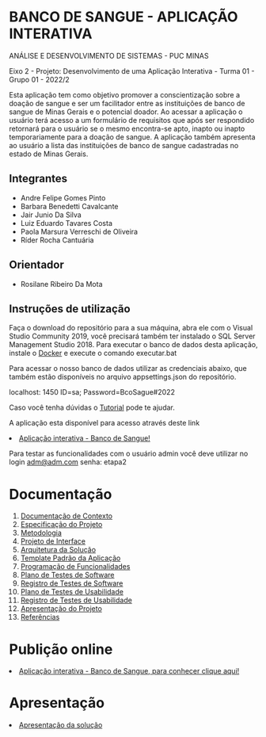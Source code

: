 # BANCO DE SANGUE - APLICAÇÃO INTERATIVA

ANÁLISE E DESENVOLVIMENTO DE SISTEMAS - PUC MINAS

Eixo 2 - Projeto: Desenvolvimento de uma Aplicação Interativa - Turma 01 - Grupo 01 - 2022/2

Esta aplicação tem como objetivo promover a conscientização sobre a doação de sangue e ser um facilitador entre as instituições de banco de sangue de Minas Gerais e o potencial doador. Ao acessar a aplicação o usuário terá acesso a um formulário de requisitos que após ser respondido retornará para o usuário se o mesmo encontra-se apto, inapto ou inapto temporariamente para a doação de sangue. A aplicação também apresenta ao usuário a lista das instituições de banco de sangue cadastradas no estado de Minas Gerais.

## Integrantes

* Andre Felipe Gomes Pinto
* Barbara Benedetti Cavalcante
* Jair Junio Da Silva
* Luiz Eduardo Tavares Costa
* Paola Marsura Verreschi de Oliveira
* Ríder Rocha Cantuária

## Orientador

* Rosilane Ribeiro Da Mota

## Instruções de utilização

Faça o download do repositório para a sua máquina, abra ele com o Visual Studio Community 2019, você precisará também ter instalado o SQL Server Management Studio 2018. Para executar o banco de dados desta aplicação, instale o [Docker](https://docs.docker.com/desktop/install/windows-install/) e execute o comando executar.bat

Para acessar o nosso banco de dados utilizar as credenciais abaixo, que também estão disponíveis no arquivo appsettings.json do repositório.

localhost: 1450
ID=sa;
Password=BcoSague#2022

Caso você tenha dúvidas o [Tutorial](https://www.youtube.com/watch?v=Lgh8JgcYFwM/) pode te ajudar.

A aplicação esta disponível para acesso através deste link <li><a href="http://34.121.235.198/"> Aplicação interativa - Banco de Sangue! </a></li>

Para testar as funcionalidades com o usuário admin você deve utilizar no login adm@adm.com senha: etapa2

# Documentação

<ol>
<li><a href="docs/01-Documentação de Contexto.md"> Documentação de Contexto</a></li>
<li><a href="docs/02-Especificação do Projeto.md"> Especificação do Projeto</a></li>
<li><a href="docs/03-Metodologia.md"> Metodologia</a></li>
<li><a href="docs/04-Projeto de Interface.md"> Projeto de Interface</a></li>
<li><a href="docs/05-Arquitetura da Solução.md"> Arquitetura da Solução</a></li>
<li><a href="docs/06-Template Padrão da Aplicação.md"> Template Padrão da Aplicação</a></li>
<li><a href="docs/07-Programação de Funcionalidades.md"> Programação de Funcionalidades</a></li>
<li><a href="docs/08-Plano de Testes de Software.md"> Plano de Testes de Software</a></li>
<li><a href="docs/09-Registro de Testes de Software.md"> Registro de Testes de Software</a></li>
<li><a href="docs/10-Plano de Testes de Usabilidade.md"> Plano de Testes de Usabilidade</a></li>
<li><a href="docs/11-Registro de Testes de Usabilidade.md"> Registro de Testes de Usabilidade</a></li>
<li><a href="docs/12-Apresentação do Projeto.md"> Apresentação do Projeto</a></li>
<li><a href="docs/13-Referências.md"> Referências</a></li>
</ol>

# Publição online

<li><a href="http://34.121.235.198/"> Aplicação interativa - Banco de Sangue, para conhecer clique aqui! </a></li>

# Apresentação



<li><a href="https://user-images.githubusercontent.com/103156976/206923928-2e6b0645-c3a3-4078-a0c5-47ecbb26d0bf.mp4"> Apresentação da solução</li>


